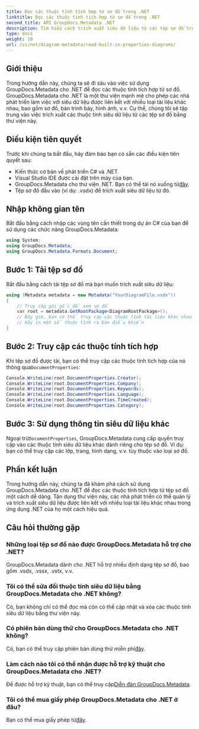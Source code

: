 ```yaml
---
title: Đọc các thuộc tính tích hợp từ sơ đồ trong .NET
linktitle: Đọc các thuộc tính tích hợp từ sơ đồ trong .NET
second_title: API GroupDocs.Metadata .NET
description: Tìm hiểu cách trích xuất siêu dữ liệu từ các tệp sơ đồ trong .NET bằng GroupDocs.Metadata. Tăng cường quản lý và phân tích tài liệu một cách hiệu quả.
type: docs
weight: 10
url: /vi/net/diagram-metadata/read-built-in-properties-diagrams/
---
```

## Giới thiệu
Trong hướng dẫn này, chúng ta sẽ đi sâu vào việc sử dụng GroupDocs.Metadata cho .NET để đọc các thuộc tính tích hợp từ sơ đồ. GroupDocs.Metadata cho .NET là một thư viện mạnh mẽ cho phép các nhà phát triển làm việc với siêu dữ liệu được liên kết với nhiều loại tài liệu khác nhau, bao gồm sơ đồ, bản trình bày, hình ảnh, v.v. Cụ thể, chúng tôi sẽ tập trung vào việc trích xuất các thuộc tính siêu dữ liệu từ các tệp sơ đồ bằng thư viện này.
## Điều kiện tiên quyết
Trước khi chúng ta bắt đầu, hãy đảm bảo bạn có sẵn các điều kiện tiên quyết sau:
- Kiến thức cơ bản về phát triển C# và .NET.
- Visual Studio IDE được cài đặt trên máy của bạn.
-  GroupDocs.Metadata cho thư viện .NET. Bạn có thể tải nó xuống từ[đây](https://releases.groupdocs.com/metadata/net/).
- Tệp sơ đồ đầu vào (ví dụ: .vsdx) để trích xuất siêu dữ liệu từ đó.

## Nhập không gian tên
Bắt đầu bằng cách nhập các vùng tên cần thiết trong dự án C# của bạn để sử dụng các chức năng GroupDocs.Metadata:
```csharp
using System;
using GroupDocs.Metadata;
using GroupDocs.Metadata.Formats.Document;
```
## Bước 1: Tải tệp sơ đồ
Bắt đầu bằng cách tải tệp sơ đồ mà bạn muốn trích xuất siêu dữ liệu:
```csharp
using (Metadata metadata = new Metadata("YourDiagramFile.vsdx"))
{
    // Truy cập gói gốc để xem sơ đồ
    var root = metadata.GetRootPackage<DiagramRootPackage>();
    // Bây giờ, bạn có thể truy cập các thuộc tính tài liệu khác nhau
    // Hãy in một số thuộc tính ra bàn điều khiển
}
```
## Bước 2: Truy cập các thuộc tính tích hợp
 Khi tệp sơ đồ được tải, bạn có thể truy cập các thuộc tính tích hợp của nó thông qua`DocumentProperties`:
```csharp
Console.WriteLine(root.DocumentProperties.Creator);
Console.WriteLine(root.DocumentProperties.Company);
Console.WriteLine(root.DocumentProperties.Keywords);
Console.WriteLine(root.DocumentProperties.Language);
Console.WriteLine(root.DocumentProperties.TimeCreated);
Console.WriteLine(root.DocumentProperties.Category);
```
## Bước 3: Sử dụng thông tin siêu dữ liệu khác
 Ngoại trừ`DocumentProperties`, GroupDocs.Metadata cung cấp quyền truy cập vào các thuộc tính siêu dữ liệu khác dành riêng cho tệp sơ đồ. Ví dụ: bạn có thể truy cập các lớp, trang, hình dạng, v.v. tùy thuộc vào loại sơ đồ.

## Phần kết luận
Trong hướng dẫn này, chúng ta đã khám phá cách sử dụng GroupDocs.Metadata cho .NET để đọc các thuộc tính tích hợp từ tệp sơ đồ một cách dễ dàng. Tận dụng thư viện này, các nhà phát triển có thể quản lý và trích xuất siêu dữ liệu được liên kết với nhiều loại tài liệu khác nhau trong ứng dụng .NET của họ một cách hiệu quả.

## Câu hỏi thường gặp
### Những loại tệp sơ đồ nào được GroupDocs.Metadata hỗ trợ cho .NET?
GroupDocs.Metadata dành cho .NET hỗ trợ nhiều định dạng tệp sơ đồ, bao gồm .vsdx, .vssx, .vstx, v.v.
### Tôi có thể sửa đổi thuộc tính siêu dữ liệu bằng GroupDocs.Metadata cho .NET không?
Có, bạn không chỉ có thể đọc mà còn có thể cập nhật và xóa các thuộc tính siêu dữ liệu bằng thư viện này.
### Có phiên bản dùng thử cho GroupDocs.Metadata cho .NET không?
 Có, bạn có thể truy cập phiên bản dùng thử miễn phí[đây](https://releases.groupdocs.com/).
### Làm cách nào tôi có thể nhận được hỗ trợ kỹ thuật cho GroupDocs.Metadata cho .NET?
 Để được hỗ trợ kỹ thuật, bạn có thể truy cập[Diễn đàn GroupDocs.Metadata](https://forum.groupdocs.com/c/metadata/14).
### Tôi có thể mua giấy phép GroupDocs.Metadata cho .NET ở đâu?
 Bạn có thể mua giấy phép từ[đây](https://purchase.groupdocs.com/buy).